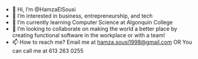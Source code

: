 - 👋 Hi, I’m @HamzaElSousi
- 👀 I’m interested in business, entrepreneurship, and tech 
- 🌱 I’m currently learning Computer Science at Algonquin College
- 💞️ I’m looking to collaborate on making the world a better place by creating functional software in the workplace or with a team!
- 📫 How to reach me? Email me at hamza.sousi1998@gmail.com OR You can call me at 613 263 0255

<!---
HamzaElSousi/HamzaElSousi is a ✨ special ✨ repository because its `README.md` (this file) appears on your GitHub profile.
You can click the Preview link to take a look at your changes.
--->
